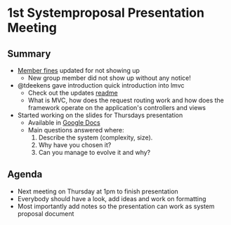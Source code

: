 # 1st Systemproposal Presentation Meeting

## Summary

* [Member fines](https://github.com/SEP007/resources/commit/04430b64b60958be72cbc663cf47fbc987200045#member-fines.md) updated for not showing up
   * New group member did not show up without any notice!
* @tdeekens gave introduction quick introduction into lmvc
   * Check out the updates [readme](https://github.com/SEP007/lmvc/blob/master/README.md)
   * What is MVC, how does the request routing work and how does the framework operate on the application's controllers and views
* Started working on the slides for Thursdays presentation
   * Available in [Google Docs](https://docs.google.com/presentation/d/13mHqbwUQVE1f4KiLgOd2J8Gym3Yrqe0DR_5QxHOjE9g/edit)
   * Main questions answered where:
      1. Describe the system (complexity, size).
      2. Why have you chosen it?
      3. Can you manage to evolve it and why?

## Agenda

* Next meeting on Thursday at 1pm to finish presentation
* Everybody should have a look, add ideas and work on formatting
* Most importantly add notes so the presentation can work as system proposal document